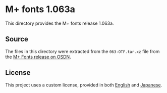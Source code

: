 # M+ fonts 1.063a

This directory provides the M+ fonts release 1.063a.

## Source

The files in this directory were extracted from the `063-OTF.tar.xz` file from
the [M+ Fonts release on OSDN][mplus-osdn-release].

## License

This project uses a custom license, provided in both [English](LICENSE_E) and
[Japanese](LICENSE_J).

[mplus-osdn-release]: https://osdn.net/projects/mplus-fonts/releases/62344
